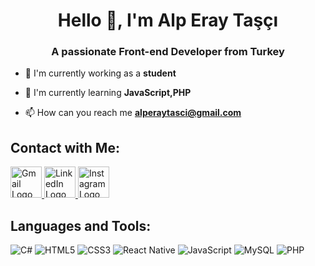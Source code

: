 
<h1 align="center">Hello 👋, I'm Alp Eray Taşçı</h1>
<h3 align="center">A passionate Front-end Developer from Turkey</h3>

- 🔭 I'm currently working as a **student**

- 🌱 I'm currently learning **JavaScript,PHP**

- 📫 How can you reach me **alperaytasci@gmail.com**

## Contact with Me:

   <a href="mailto:alperaytasci@gmail.com" target="_blank">
    <img src="https://upload.wikimedia.org/wikipedia/commons/7/7e/Gmail_icon_%282020%29.svg" alt="Gmail Logo" width="50" style="border: none; text-decoration: none;">
  </a>
  
  <a href="https://www.linkedin.com/in/alp-eray-taşçı-500550356" target="_blank">
    <img src="https://upload.wikimedia.org/wikipedia/commons/8/81/LinkedIn_icon.svg" alt="LinkedIn Logo" width="50" style="border: none; text-decoration: none;">
  </a>

  <a href="https://instagram.com/alperaytasci" target="_blank">
    <img src="https://upload.wikimedia.org/wikipedia/commons/9/95/Instagram_logo_2022.svg" alt="Instagram Logo" width="50" style="border: none; text-decoration: none;">
  </a>
</p>


## Languages ​​and Tools:

![C#](https://img.shields.io/badge/c%23-%23239120.svg?style=for-the-badge&logo=csharp&logoColor=white) ![HTML5](https://img.shields.io/badge/html5-%23E34F26.svg?style=for-the-badge&logo=html5&logoColor=white) ![CSS3](https://img.shields.io/badge/css3-%231572B6.svg?style=for-the-badge&logo=css3&logoColor=white) ![React Native](https://img.shields.io/badge/react_native-%2320232a.svg?style=for-the-badge&logo=react&logoColor=%2361DAFB) ![JavaScript](https://img.shields.io/badge/javascript-%23323330.svg?style=for-the-badge&logo=javascript&logoColor=%23F7DF1E) ![MySQL](https://img.shields.io/badge/mysql-4479A1.svg?style=for-the-badge&logo=mysql&logoColor=white) ![PHP](https://img.shields.io/badge/php-%23777BB4.svg?style=for-the-badge&logo=php&logoColor=white)

